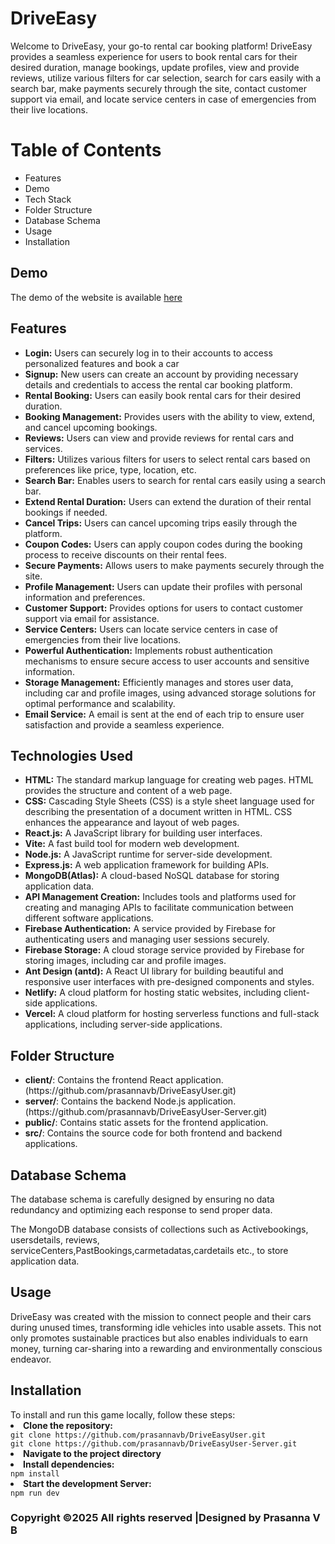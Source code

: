 # DriveEasy
<p>Welcome to DriveEasy, your go-to rental car booking platform! DriveEasy provides a seamless experience for users to book rental cars for their desired duration, manage bookings, update profiles, view and provide reviews, utilize various filters for car selection, search for cars easily with a search bar, make payments securely through the site, contact customer support via email, and locate service centers in case of emergencies from their live locations.</p>

<h1>Table of Contents</h1>
<ul>
  <li>Features</li>
  <li>Demo</li>
  <li>Tech Stack</li>
  <li>Folder Structure</li>
  <li>Database Schema</li>
  <li>Usage</li>
  <li>Installation</li>
</ul>

<h2>Demo</h2>
<p>The demo  of the website is available <a href='https://driveeasyuser.netlify.app/'>here</a></p>


<h2>Features</h2>
<ul>
<li><b>Login:</b> Users can securely log in to their accounts to access personalized features and book a car</li>
<li><b>Signup:</b> New users can create an account by providing necessary details and credentials to access the rental car booking platform.</li>
<li><b>Rental Booking:</b> Users can easily book rental cars for their desired duration.</li>
<li><b>Booking Management:</b> Provides users with the ability to view, extend, and cancel upcoming bookings.</li>
<li><b>Reviews:</b> Users can view and provide reviews for rental cars and services.</li>
<li><b>Filters:</b> Utilizes various filters for users to select rental cars based on preferences like price, type, location, etc.</li>
<li><b>Search Bar:</b> Enables users to search for rental cars easily using a search bar.</li>
<li><b>Extend Rental Duration:</b> Users can extend the duration of their rental bookings if needed.</li>
<li><b>Cancel Trips:</b> Users can cancel upcoming trips easily through the platform.</li>
<li><b>Coupon Codes:</b> Users can apply coupon codes during the booking process to receive discounts on their rental fees.</li>
<li><b>Secure Payments:</b> Allows users to make payments securely through the site.</li>
<li><b>Profile Management:</b> Users can update their profiles with personal information and preferences.</li>
<li><b>Customer Support:</b> Provides options for users to contact customer support via email for assistance.</li>
<li><b>Service Centers:</b> Users can locate service centers in case of emergencies from their live locations.</li>
<li><b>Powerful Authentication:</b> Implements robust authentication mechanisms to ensure secure access to user accounts and sensitive information.</li>
<li><b>Storage Management:</b> Efficiently manages and stores user data, including car and profile images, using advanced storage solutions for optimal performance and scalability.</li>
<li><b>Email Service:</b> A email is sent at the end of each trip to ensure user satisfaction and provide a seamless experience.</li>

</ul>

<h2>Technologies Used</h2>
<ul>
 <li><b>HTML:</b> The standard markup language for creating web pages. HTML provides the structure and content of a web page.</li>
<li><b>CSS:</b> Cascading Style Sheets (CSS) is a style sheet language used for describing the presentation of a document written in HTML. CSS enhances the appearance and layout of web pages.</li>
<li><b>React.js:</b> A JavaScript library for building user interfaces.</li>
<li><b>Vite:</b> A fast build tool for modern web development.</li>  
<li><b>Node.js:</b> A JavaScript runtime for server-side development.</li>
<li><b>Express.js:</b> A web application framework for building APIs.</li>
<li><b>MongoDB(Atlas):</b> A cloud-based NoSQL database for storing application data.</li>
<li><b>API Management Creation:</b> Includes tools and platforms used for creating and managing APIs to facilitate communication between different software applications.</li>
<li><b>Firebase Authentication:</b> A service provided by Firebase for authenticating users and managing user sessions securely.</li>
<li><b>Firebase Storage:</b> A cloud storage service provided by Firebase for storing images, including car and profile images.</li>
<li><b>Ant Design (antd):</b> A React UI library for building beautiful and responsive user interfaces with pre-designed components and styles.</li>
<li><b>Netlify:</b> A cloud platform for hosting static websites, including client-side applications.</li>
<li><b>Vercel:</b> A cloud platform for hosting serverless functions and full-stack applications, including server-side applications.</li>
</ul>

<h2>Folder Structure</h2>
<ul>
  <li><b>client/</b>: Contains the frontend React application.(https://github.com/prasannavb/DriveEasyUser.git)</li>
  <li><b>server/</b>: Contains the backend Node.js application.(https://github.com/prasannavb/DriveEasyUser-Server.git)</li>
  <li><b>public/</b>: Contains static assets for the frontend application.</li>
  <li><b>src/</b>: Contains the source code for both frontend and backend applications.</li>
</ul>

<h2>Database Schema</h2>
<p>The database schema is carefully designed by ensuring no data redundancy and optimizing each response to send proper data.</p>
<p>The MongoDB database consists of collections such as Activebookings, usersdetails, reviews, serviceCenters,PastBookings,carmetadatas,cardetails etc., to store application data.</p>

<h2>Usage</h2>
<p>DriveEasy was created with the mission to connect people and their cars during unused times, transforming idle vehicles into usable assets. This not only promotes sustainable practices but also enables individuals to earn money, turning car-sharing into a rewarding and environmentally conscious endeavor.</p>

<h2>Installation</h2>
<span>To install and run this game locally, follow these steps:</span>
<li><b>Clone the repository:</b></li>
<code>git clone https://github.com/prasannavb/DriveEasyUser.git</code><br/>
<code>git clone https://github.com/prasannavb/DriveEasyUser-Server.git</code><br/>
<li><b>Navigate to the project directory</b></li>
<li><b>Install dependencies:</b></li>
<code>npm install</code>
<li><b>Start the development Server:</b></li>
<code>npm run dev</code>

<h3>Copyright ©2025 All rights reserved |Designed by Prasanna V B</h3>


